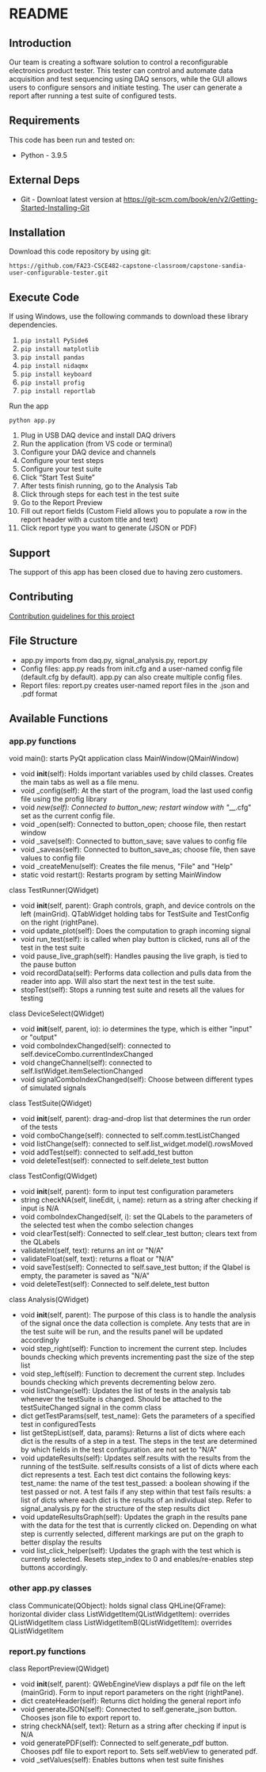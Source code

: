 # README

## Introduction

Our team is creating a software solution to control a reconfigurable electronics product tester. This tester can control and automate data acquisition and test sequencing using DAQ sensors, while the GUI allows users to configure sensors and initiate testing. The user can generate a report after running a test suite of configured tests.

## Requirements

This code has been run and tested on:

- Python - 3.9.5

## External Deps

- Git - Downloat latest version at https://git-scm.com/book/en/v2/Getting-Started-Installing-Git

## Installation

Download this code repository by using git:

`https://github.com/FA23-CSCE482-capstone-classroom/capstone-sandia-user-configurable-tester.git`

## Execute Code

If using Windows, use the following commands to download these library dependencies.

1. `pip install PySide6`
2. `pip install matplotlib`
3. `pip install pandas`
4. `pip install nidaqmx`
5. `pip install keyboard`
6. `pip install profig`
7. `pip install reportlab`

Run the app

`python app.py`

1. Plug in USB DAQ device and install DAQ drivers
2. Run the application (from VS code or terminal)
3. Configure your DAQ device and channels
4. Configure your test steps
5. Configure your test suite
6. Click “Start Test Suite”
7. After tests finish running, go to the Analysis Tab
8. Click through steps for each test in the test suite
9. Go to the Report Preview
10. Fill out report fields (Custom Field allows you to populate a row in the report header with a custom title and text)
11. Click report type you want to generate (JSON or PDF)

## Support

The support of this app has been closed due to having zero customers.

## Contributing

[Contribution guidelines for this project](.github/CONTRIBUTING.md)

## File Structure

- app.py imports from daq.py, signal_analysis.py, report.py
- Config files: app.py reads from init.cfg and a user-named config file (default.cfg by default). app.py can also create multiple config files.
- Report files: report.py creates user-named report files in the .json and .pdf format

## Available Functions

### app.py functions
void main(): starts PyQt application
class MainWindow(QMainWindow)
- void __init__(self): Holds important variables used by child classes. Creates the main tabs as well as a file menu.
- void _config(self): At the start of the program, load the last used config file using the profig library
- void _new(self): Connected to button_new; restart window with "___.cfg" set as the current config file.
- void _open(self): Connected to button_open; choose file, then restart window
- void _save(self): Connected to button_save; save values to config file
- void _saveas(self): Connected to button_save_as; choose file, then save values to config file
- void _createMenu(self): Creates the file menus, "File" and "Help"
- static void restart(): Restarts program by setting MainWindow

class TestRunner(QWidget)
- void __init__(self, parent): Graph controls, graph, and device controls on the left (mainGrid). QTabWidget holding tabs for TestSuite and TestConfig on the right (rightPane).
- void update_plot(self): Does the computation to graph incoming signal
- void run_test(self): is called when play button is clicked, runs all of the test in the test suite
- void pause_live_graph(self): Handles pausing the live graph, is tied to the pause button
- void recordData(self): Performs data collection and pulls data from the reader into app. Will also start the next test in the test suite.
- stopTest(self): Stops a running test suite and resets all the values for testing

class DeviceSelect(QWidget)
- void __init__(self, parent, io): io determines the type, which is either "input" or "output"
- void comboIndexChanged(self): connected to self.deviceCombo.currentIndexChanged
- void changeChannel(self): connected to self.listWidget.itemSelectionChanged
- void signalComboIndexChanged(self): Choose between different types of simulated signals

class TestSuite(QWidget)
- void __init__(self, parent): drag-and-drop list that determines the run order of the tests
- void comboChange(self): connected to self.comm.testListChanged
- void listChange(self): connected to self.list_widget.model().rowsMoved
- void addTest(self): connected to self.add_test button
- void deleteTest(self): connected to self.delete_test button

class TestConfig(QWidget)
- void __init__(self, parent): form to input test configuration parameters
- string checkNA(self, lineEdit, i, name): return as a string after checking if input is N/A
- void comboIndexChanged(self, i): set the QLabels to the parameters of the selected test when the combo selection changes
- void clearTest(self): Connected to self.clear_test button; clears text from the QLabels
- validateInt(self, text): returns an int or "N/A"
- validateFloat(self, text): returns a float or "N/A"
- void saveTest(self): Connected to self.save_test button; if the Qlabel is empty, the parameter is saved as "N/A"
- void deleteTest(self): Connected to self.delete_test button

class Analysis(QWidget)
- void __init__(self, parent): The purpose of this class is to handle the analysis of the signal once the data collection is complete. Any tests that are in the test suite will be run, and the results panel will be updated accordingly
- void step_right(self): Function to increment the current step. Includes bounds checking which prevents incrementing past the size of the step list
- void step_left(self): Function to decrement the current step. Includes bounds checking which prevents decrementing below zero.
- void listChange(self): Updates the list of tests in the analysis tab whenever the testSuite is changed. Should be attached to the testSuiteChanged signal in the comm class
 - dict getTestParams(self, test_name):  Gets the parameters of a specified test in configuredTests
- list getStepList(self, data, params): Returns a list of dicts where each dict is the results of a step in a test. The steps in the test are determined by which fields in the test configuration. are not set to "N/A"
- void updateResults(self): Updates self.results with the results from the running of the testSuite. self.results consists of a list of dicts where each dict represents a test. Each test dict contains the following keys:
test_name: the name of the test
	test_passed: a boolean showing if the test passed or not. A test fails if any step within that test fails
	results: a list of dicts where each dict is the results of an individual step. Refer to signal_analysis.py for the structure of the step results dict
- void updateResultsGraph(self): Updates the graph in the results pane with the data for the test that is currently clicked on. Depending on what step is currently selected, different markings are put on the graph to better display the results
- void list_click_helper(self): Updates the graph with the test which is currently selected. Resets step_index to 0 and enables/re-enables step buttons accordingly.

### other app.py classes
class Communicate(QObject): holds signal
class QHLine(QFrame): horizontal divider
class ListWidgetItem(QListWidgetItem): overrides QListWidgetItem
class ListWidgetItemB(QListWidgetItem): overrides QListWidgetItem

### report.py functions
class ReportPreview(QWidget)
- void __init__(self, parent): QWebEngineView displays a pdf file on the left (mainGrid). Form to input report parameters on the right (rightPane).
- dict createHeader(self): Returns dict holding the general report info
- void generateJSON(self): Connected to self.generate_json button. Chooses json file to export report to.
- string checkNA(self, text): Return as a string after checking if input is N/A
- void generatePDF(self): Connected to self.generate_pdf button. Chooses pdf file to export report to. Sets self.webView to generated pdf.
- void _setValues(self): Enables buttons when test suite finishes
